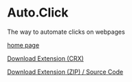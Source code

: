 # Auto.Click

The way to automate clicks on webpages

[home page](https://manuelwestermeier.github.io/auto-click/)

[Download Extension (CRX)](https://manuelwestermeier.github.io/auto-click/auto-click-ext.crx)

[Download Extension (ZIP) / Source Code](https://github.com/ManuelWestermeier/auto-click/archive/refs/heads/main.zip)
